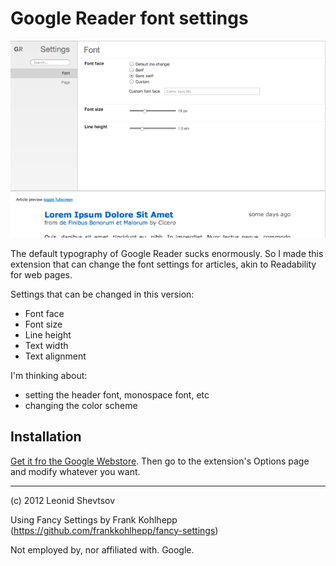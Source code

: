 # Google Reader font settings

![Screenshot](https://github.com/leonid-shevtsov/google-reader-font-settings/raw/master/screenshot.png)

The default typography of Google Reader sucks enormously. So I made this extension
that can change the font settings for articles, akin to Readability for web pages.

Settings that can be changed in this version:

* Font face
* Font size
* Line height
* Text width
* Text alignment

I'm thinking about:

* setting the header font, monospace font, etc
* changing the color scheme

## Installation

[Get it fro the Google Webstore](https://chrome.google.com/webstore/detail/bdmnfdhcffbdbpfnjocdbgbgeadapieg). Then go to the extension's Options page and modify whatever you want.

* * *

(c) 2012 Leonid Shevtsov

Using Fancy Settings by Frank Kohlhepp (https://github.com/frankkohlhepp/fancy-settings)

Not employed by, nor affiliated with. Google.
